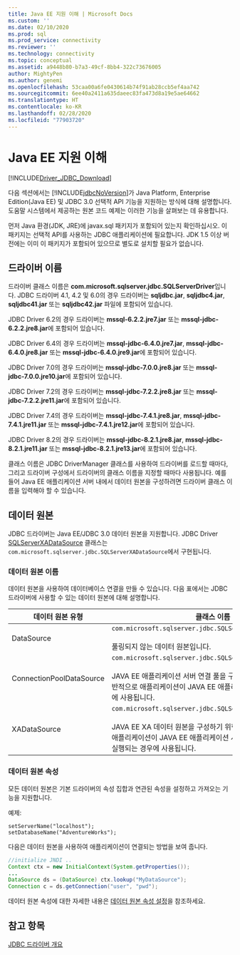 ```yaml
---
title: Java EE 지원 이해 | Microsoft Docs
ms.custom: ''
ms.date: 02/10/2020
ms.prod: sql
ms.prod_service: connectivity
ms.reviewer: ''
ms.technology: connectivity
ms.topic: conceptual
ms.assetid: a9448b80-b7a3-49cf-8bb4-322c73676005
author: MightyPen
ms.author: genemi
ms.openlocfilehash: 53caa00a6fe0430614b74f91ab28ccb5ef4aa742
ms.sourcegitcommit: 6ee40a2411a635daeec83fa473d8a19e5ae64662
ms.translationtype: HT
ms.contentlocale: ko-KR
ms.lasthandoff: 02/28/2020
ms.locfileid: "77903720"
---
```

# <a name="understanding-java-ee-support"></a>Java EE 지원 이해

[!INCLUDE[Driver_JDBC_Download](../../includes/driver_jdbc_download.md)]

다음 섹션에서는 [!INCLUDE[jdbcNoVersion](../../includes/jdbcnoversion_md.md)]가 Java Platform, Enterprise Edition(Java EE) 및 JDBC 3.0 선택적 API 기능을 지원하는 방식에 대해 설명합니다. 도움말 시스템에서 제공하는 원본 코드 예제는 이러한 기능을 살펴보는 데 유용합니다.  
  
먼저 Java 환경(JDK, JRE)에 javax.sql 패키지가 포함되어 있는지 확인하십시오. 이 패키지는 선택적 API를 사용하는 JDBC 애플리케이션에 필요합니다. JDK 1.5 이상 버전에는 이미 이 패키지가 포함되어 있으므로 별도로 설치할 필요가 없습니다.  
  
## <a name="driver-name"></a>드라이버 이름

드라이버 클래스 이름은 **com.microsoft.sqlserver.jdbc.SQLServerDriver**입니다. JDBC 드라이버 4.1, 4.2 및 6.0의 경우 드라이버는 **sqljdbc.jar**, **sqljdbc4.jar**, **sqljdbc41.jar** 또는 **sqljdbc42.jar** 파일에 포함되어 있습니다.

JDBC Driver 6.2의 경우 드라이버는 **mssql-6.2.2.jre7.jar** 또는 **mssql-jdbc-6.2.2.jre8.jar**에 포함되어 있습니다.

JDBC Driver 6.4의 경우 드라이버는 **mssql-jdbc-6.4.0.jre7.jar**, **mssql-jdbc-6.4.0.jre8.jar** 또는 **mssql-jdbc-6.4.0.jre9.jar**에 포함되어 있습니다.

JDBC Driver 7.0의 경우 드라이버는 **mssql-jdbc-7.0.0.jre8.jar** 또는 **mssql-jdbc-7.0.0.jre10.jar**에 포함되어 있습니다.

JDBC Driver 7.2의 경우 드라이버는 **mssql-jdbc-7.2.2.jre8.jar** 또는 **mssql-jdbc-7.2.2.jre11.jar**에 포함되어 있습니다.

JDBC Driver 7.4의 경우 드라이버는 **mssql-jdbc-7.4.1.jre8.jar**, **mssql-jdbc-7.4.1.jre11.jar** 또는 **mssql-jdbc-7.4.1.jre12.jar**에 포함되어 있습니다.

JDBC Driver 8.2의 경우 드라이버는 **mssql-jdbc-8.2.1.jre8.jar**, **mssql-jdbc-8.2.1.jre11.jar** 또는 **mssql-jdbc-8.2.1.jre13.jar**에 포함되어 있습니다.

클래스 이름은 JDBC DriverManager 클래스를 사용하여 드라이버를 로드할 때마다, 그리고 드라이버 구성에서 드라이버의 클래스 이름을 지정할 때마다 사용됩니다. 예를 들어 Java EE 애플리케이션 서버 내에서 데이터 원본을 구성하려면 드라이버 클래스 이름을 입력해야 할 수 있습니다.  
  
## <a name="data-sources"></a>데이터 원본

JDBC 드라이버는 Java EE/JDBC 3.0 데이터 원본을 지원합니다. JDBC Driver [SQLServerXADataSource](../../connect/jdbc/reference/sqlserverxadatasource-class.md) 클래스는 `com.microsoft.sqlserver.jdbc.SQLServerXADataSource`에서 구현됩니다.  
  
### <a name="datasource-names"></a>데이터 원본 이름

데이터 원본을 사용하여 데이터베이스 연결을 만들 수 있습니다. 다음 표에서는 JDBC 드라이버에 사용할 수 있는 데이터 원본에 대해 설명합니다.  
  
|데이터 원본 유형|클래스 이름 및 설명|  
|---------------|--------------------------|  
|DataSource|`com.microsoft.sqlserver.jdbc.SQLServerDataSource` <br/> <br/> 풀링되지 않는 데이터 원본입니다.|  
|ConnectionPoolDataSource|`com.microsoft.sqlserver.jdbc.SQLServerConnectionPoolDataSource` <br/> <br/> JAVA EE 애플리케이션 서버 연결 풀을 구성하기 위한 데이터 원본입니다. 일반적으로 애플리케이션이 JAVA EE 애플리케이션 서버 내에서 실행되는 경우에 사용됩니다.|  
|XADataSource|`com.microsoft.sqlserver.jdbc.SQLServerXADataSource` <br/> <br/> JAVA EE XA 데이터 원본을 구성하기 위한 데이터 원본입니다. 일반적으로 애플리케이션이 JAVA EE 애플리케이션 서버와 XA 트랜잭션 관리자 내에서 실행되는 경우에 사용됩니다.|  
  
### <a name="data-source-properties"></a>데이터 원본 속성

모든 데이터 원본은 기본 드라이버의 속성 집합과 연관된 속성을 설정하고 가져오는 기능을 지원합니다.  
  
예제:  
  
`setServerName("localhost");`  
`setDatabaseName("AdventureWorks");`  
  
다음은 데이터 원본을 사용하여 애플리케이션이 연결되는 방법을 보여 줍니다.  

```java
//initialize JNDI ..  
Context ctx = new InitialContext(System.getProperties());
...
DataSource ds = (DataSource) ctx.lookup("MyDataSource");
Connection c = ds.getConnection("user", "pwd");  
```

데이터 원본 속성에 대한 자세한 내용은 [데이터 원본 속성 설정](../../connect/jdbc/setting-the-data-source-properties.md)을 참조하세요.  
  
## <a name="see-also"></a>참고 항목

[JDBC 드라이버 개요](../../connect/jdbc/overview-of-the-jdbc-driver.md)  
